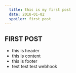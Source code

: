```yaml
---
  title: this is my first post
  date: 2018-01-02
  spoiler: first post
---
```


## FIRST POST

* this is header
* this is content
* this is footer
* test test test webhook